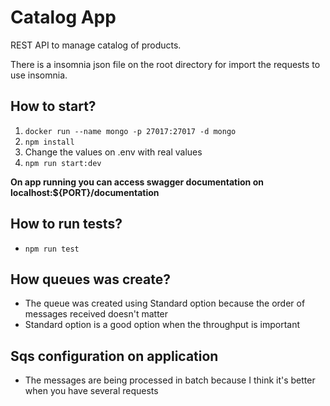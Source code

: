 # Catalog App

REST API to manage catalog of products.

There is a insomnia json file on the root directory for import the requests to use insomnia.

## How to start?

1. `docker run --name mongo -p 27017:27017 -d mongo`
1. `npm install`
1. Change the values on .env with real values
1. `npm run start:dev`

**On app running you can access swagger documentation on localhost:${PORT}/documentation**

## How to run tests?

- `npm run test`

## How queues was create?

- The queue was created using Standard option because the order of messages received doesn't matter
- Standard option is a good option when the throughput is important

## Sqs configuration on application

- The messages are being processed in batch because I think it's better when you have several requests
